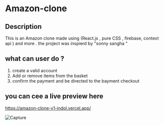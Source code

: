 # Amazon-clone 

## Description 
This is an Amazon clone made using (React.js , pure CSS , firebase, context api ) and more .
the project was inspierd by "sonny sangha "

## what can user do ? 
1. create a valid account 
2. Add or remove items from the basket 
3. confirm the payment and be directed to the bayment checkout 


## you can cee a live preview here 

https://amazon-clone-v1-indol.vercel.app/


![Capture](https://user-images.githubusercontent.com/80011249/167414851-b475c388-f059-4f18-bb34-42fcdd21514f.PNG)
